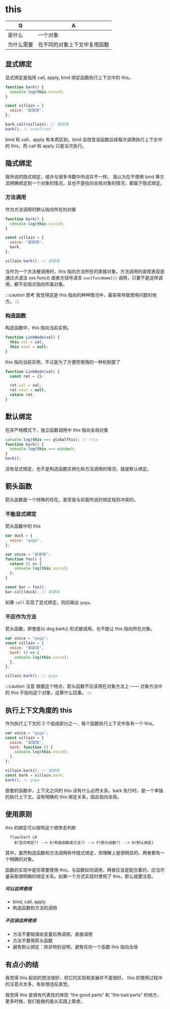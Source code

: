 # this

| Q          | A                            |
| ---------- | ---------------------------- |
| 是什么     | 一个对象                     |
| 为什么需要 | 在不同的对象上下文中复用函数 |

## 显式绑定

显式绑定是指用 call, apply, bind 绑定函数执行上下文中的 this。

```js
function bark() {
  console.log(this.voice);
}

const villain = {
  voice: "桀桀桀",
};

bark.call(villain); // 桀桀桀
bark(); // undefined
```

bind 和 call、apply 有本质区别。bind 会改变该函数后续每次调用执行上下文中的 this，而 call 和 apply 只是当次执行。

## 隐式绑定

我所说的隐式绑定，或许与很多书籍中所说并不一样。
我认为在不使用 bind 等方法明确绑定到一个对象的情况，且也不是指向全局对象的情况，都属于隐式绑定。

### 方法调用

作为方法调用时默认指向所在的对象

```js
function bark() {
  console.log(this.voice);
}

const villain = {
  voice: "桀桀桀",
  bark,
};

villain.bark(); // 桀桀桀
```

当作为一个方法被调用时，this 指向方法所在的直接对象。方法调用的直观表现是通过点语法 xxx.func() 或者方括号语言 `xxx[funcName]()` 调用，只要不是这样调用，都不会隐式指向所属对象。

:::caution 思考
我觉得这是 this 指向的种种情况中，最容易导致使用问题的地方。
:::

### 构造函数

构造函数中，this 指向当前实例。

```js
function LinkNode(val) {
  this.val = val;
  this.next = null;
}
```

this 指向当前实例，不过是为了方便而使用的一种机制罢了

```js
function LinkNode(val) {
  const ret = {};

  ret.val = val;
  ret.next = null;
  return ret;
}
```

## 默认绑定

在非严格模式下，独立函数调用中 this 指向全局对象

```js
console.log(this === globalThis); // true
function bark() {
  console.log(this === window);
}
bark();
```

没有显式绑定，也不是构造函数实例化和方法调用的情况，就是默认绑定。

## 箭头函数

箭头函数是一个特殊的存在，甚至是与前面所说的绑定规则冲突的。

### 不能显式绑定

箭头函数中的 this

```js
var duck = {
  voice: "gaga",
};

var voice = "桀桀桀";
function foo() {
  return () => {
    console.log(this.voice);
  };
}

const bar = foo();
bar.call(duck); // 桀桀桀
```

如果 `call` 实现了显式绑定，则应输出 `gaga`。

### 不应作为方法

箭头函数，即使是以 dog.bark() 形式被调用，也不能让 this 指向所在对象。

```js
var voice = "gaga";
const villain = {
  voice: "桀桀桀",
  bark: () => {
    console.log(this.voice);
  },
};

villain.bark(); // gaga
```

:::caution 注意
根据这个特点，箭头函数不应该用在对象方法上 —— 对象方法中的 this 不指向这个对象，这算什么回事。
:::

## 执行上下文角度的 this

作为执行上下文的 3 个组成部分之一，每个函数执行上下文中各有一个 this。

```js
var voice = "gaga";
const villain = {
  voice: "桀桀桀",
  bark: function () {
    console.log(this.voice);
  },
};

villain.bark(); // 桀桀桀
const bark = villain.bark;
bark(); // gaga
```

嵌套的函数中，上下文之间的 this 没有什么必然关系。bark 执行时，是一个单独的执行上下文。没有明确的 this 绑定关系，因此指向全局。

## 使用原则

this 的绑定可以按照这个顺序去判断

```mermaid
  flowchart LR
    B(显式绑定?) --> E(构造函数或方法?) --> F(箭头函数?) --> D(默认绑定)
```

其中，虽然构造函数和方法调用称作隐式绑定，但理解上是很明显的，两者都有一个明确的对象。

函数的实现中是否需要使用 this，与函数如何调用，两者应该是配合着的，应当尽量采取很明确的绑定关系。如果一个方式实现时使用了 this，那么就要注意。

##### 可以这样使用

- bind, call, apply
- 构造函数和方法的调用

##### 不应该这样使用

- 方法不要赋值给变量后再调用，直接调用
- 方法不要用箭头函数
- 避免默认绑定：除非特别说明，避免任何一个函数 this 指向全局

## 有点小的结

我觉得 this 起初的想法很好，但它的实现和发展并不是很好。
this 的使用过程中的注意点太多，有些很违反直觉。

我觉得 this 是很有代表性的体现 “the good parts“ 和 ”the bad parts” 的地方，更多时候，我们能做的是从实践上取舍。
